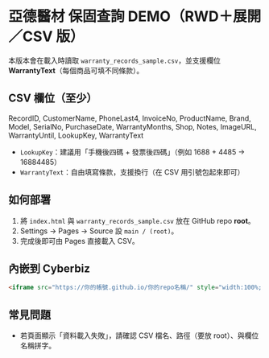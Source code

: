# 亞德醫材 保固查詢 DEMO（RWD＋展開／CSV 版）

本版本會在載入時讀取 `warranty_records_sample.csv`，並支援欄位 **WarrantyText**（每個商品可填不同條款）。

## CSV 欄位（至少）
RecordID, CustomerName, PhoneLast4, InvoiceNo, ProductName, Brand, Model, SerialNo, PurchaseDate, WarrantyMonths, Shop, Notes, ImageURL, WarrantyUntil, LookupKey, WarrantyText

- `LookupKey`：建議用「手機後四碼 + 發票後四碼」（例如 1688 + 4485 → 16884485）
- `WarrantyText`：自由填寫條款，支援換行（在 CSV 用引號包起來即可）

## 如何部署
1. 將 `index.html` 與 `warranty_records_sample.csv` 放在 GitHub repo **root**。
2. Settings → Pages → Source 設 `main / (root)`。
3. 完成後即可由 Pages 直接載入 CSV。

## 內嵌到 Cyberbiz
```html
<iframe src="https://你的帳號.github.io/你的repo名稱/" style="width:100%; height:1100px; border:none;"></iframe>
```

## 常見問題
- 若頁面顯示「資料載入失敗」，請確認 CSV 檔名、路徑（要放 root）、與欄位名稱拼字。

